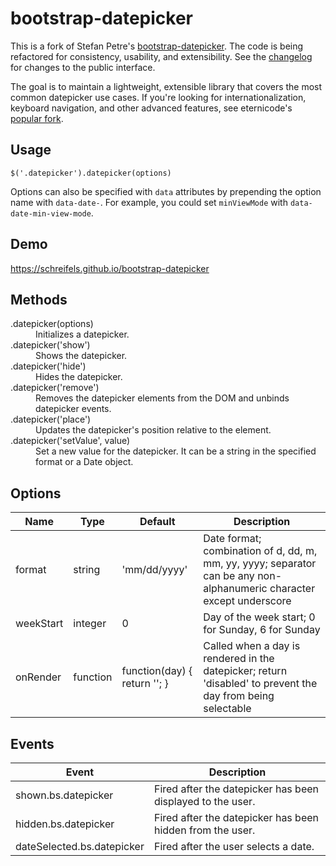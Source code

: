 # bootstrap-datepicker

This is a fork of Stefan Petre's [bootstrap-datepicker](http://www.eyecon.ro/bootstrap-datepicker/). The code is being refactored for consistency, usability, and extensibility. See the [changelog](CHANGELOG.md) for changes to the public interface.

The goal is to maintain a lightweight, extensible library that covers the most common datepicker use cases. If you're looking for internationalization, keyboard navigation, and other advanced features, see eternicode's [popular fork](https://github.com/eternicode/bootstrap-datepicker).

## Usage

```
$('.datepicker').datepicker(options)
```

Options can also be specified with ```data``` attributes by prepending the option name with ```data-date-```. For example, you could set ```minViewMode``` with ```data-date-min-view-mode```.

## Demo

https://schreifels.github.io/bootstrap-datepicker

## Methods

<dl>
  <dt>.datepicker(options)</dt>
  <dd>Initializes a datepicker.</dd>

  <dt>.datepicker('show')</dt>
  <dd>Shows the datepicker.</dd>

  <dt>.datepicker('hide')</dt>
  <dd>Hides the datepicker.</dd>

  <dt>.datepicker('remove')</dt>
  <dd>Removes the datepicker elements from the DOM and unbinds datepicker events.</dd>

  <dt>.datepicker('place')</dt>
  <dd>Updates the datepicker's position relative to the element.</dd>

  <dt>.datepicker('setValue', value)</dt>
  <dd>Set a new value for the datepicker. It can be a string in the specified format or a Date object.</dd>
</dl>

## Options

Name        | Type     | Default                      | Description
----------- | -------- | ---------------------------- | -----------
format      | string   | 'mm/dd/yyyy'                 | Date format; combination of d, dd, m, mm, yy, yyyy; separator can be any non-alphanumeric character except underscore
weekStart   | integer  | 0                            | Day of the week start; 0 for Sunday, 6 for Sunday
onRender    | function | function(day) { return ''; } | Called when a day is rendered in the datepicker; return 'disabled' to prevent the day from being selectable

## Events

Event                      | Description
-------------------------- | -----------
shown.bs.datepicker        | Fired after the datepicker has been displayed to the user.
hidden.bs.datepicker       | Fired after the datepicker has been hidden from the user.
dateSelected.bs.datepicker | Fired after the user selects a date.
